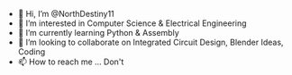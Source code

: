 - 👋 Hi, I’m @NorthDestiny11
- 👀 I’m interested in Computer Science & Electrical Engineering
- 🌱 I’m currently learning Python & Assembly
- 💞️ I’m looking to collaborate on Integrated Circuit Design, Blender Ideas, Coding
- 📫 How to reach me ... Don't
